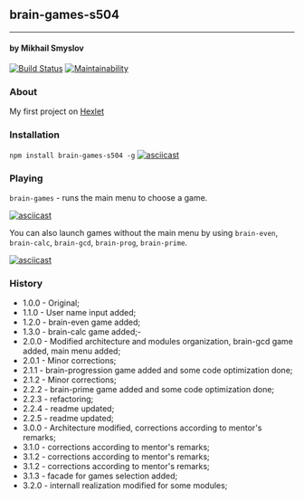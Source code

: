 ## brain-games-s504
______________________
#### by Mikhail Smyslov

[![Build Status](https://travis-ci.com/mikhailsmyslov/project-lvl1-s504.svg?branch=master)](https://travis-ci.com/mikhailsmyslov/project-lvl1-s504)
[![Maintainability](https://api.codeclimate.com/v1/badges/5e1c43ecb75edccff54d/maintainability)](https://codeclimate.com/github/mikhailsmyslov/project-lvl1-s504/maintainability)

### About
My first project on [Hexlet](https://ru.hexlet.io)

### Installation
`npm install brain-games-s504 -g`
[![asciicast](https://asciinema.org/a/YIemfwS19EQNnWj0ueHIzNF16.svg)](https://asciinema.org/a/YIemfwS19EQNnWj0ueHIzNF16)

### Playing
`brain-games` - runs the main menu to choose a game.

[![asciicast](https://asciinema.org/a/sQ3fiPlNl1aeNd7lfKVrHThWI.svg)](https://asciinema.org/a/sQ3fiPlNl1aeNd7lfKVrHThWI)

You can also launch games without the main menu by using `brain-even`, `brain-calc`, `brain-gcd`, `brain-prog`, `brain-prime`.

[![asciicast](https://asciinema.org/a/QTVWDeu3c5qtWrj7HrpMo130v.svg)](https://asciinema.org/a/QTVWDeu3c5qtWrj7HrpMo130v)

### History
- 1.0.0 - Original;
- 1.1.0 - User name input added;
- 1.2.0 - brain-even game added;
- 1.3.0 - brain-calc game added;-
- 2.0.0 - Modified architecture and modules organization, brain-gcd game added, main menu added;
- 2.0.1 - Minor corrections;
- 2.1.1 - brain-progression game added and some code optimization done;
- 2.1.2 - Minor corrections;
- 2.2.2 - brain-prime game added and some code optimization done;
- 2.2.3 - refactoring;
- 2.2.4 - readme updated;
- 2.2.5 - readme updated;
- 3.0.0 - Architecture modified, corrections according to mentor's remarks;
- 3.1.0 - corrections according to mentor's remarks;
- 3.1.2 - corrections according to mentor's remarks;
- 3.1.2 - corrections according to mentor's remarks;
- 3.1.3 - facade for games selection added;
- 3.2.0 - internall realization modified for some modules;